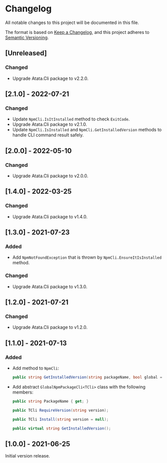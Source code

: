 # Changelog

All notable changes to this project will be documented in this file.

The format is based on [Keep a Changelog](https://keepachangelog.com/en/1.0.0/),
and this project adheres to [Semantic Versioning](https://semver.org/spec/v2.0.0.html).

## [Unreleased]

### Changed

- Upgrade Atata.Cli package to v2.2.0.

## [2.1.0] - 2022-07-21

### Changed

- Update `NpmCli.IsItInstalled` method to check `ExitCode`.
- Upgrade Atata.Cli package to v2.1.0.
- Update `NpmCli.IsInstalled` and `NpmCli.GetInstalledVersion` methods to handle CLI command result safely.

## [2.0.0] - 2022-05-10

### Changed

- Upgrade Atata.Cli package to v2.0.0.

## [1.4.0] - 2022-03-25

### Changed

- Upgrade Atata.Cli package to v1.4.0.

## [1.3.0] - 2021-07-23

### Added

- Add `NpmNotFoundException` that is thrown by `NpmCli.EnsureItIsInstalled` method.

### Changed

- Upgrade Atata.Cli package to v1.3.0.

## [1.2.0] - 2021-07-21

### Changed

- Upgrade Atata.Cli package to v1.2.0.

## [1.1.0] - 2021-07-13

### Added

- Add method to `NpmCli`:
  ```cs
  public string GetInstalledVersion(string packageName, bool global = false);
  ```
- Add abstract `GlobalNpmPackageCli<TCli>` class with the following members:
  ```cs
  public string PackageName { get; }

  public TCli RequireVersion(string version);

  public TCli Install(string version = null);

  public virtual string GetInstalledVersion();
  ```

## [1.0.0] - 2021-06-25

Initial version release.